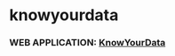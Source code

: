 # knowyourdata
### WEB APPLICATION: [KnowYourData](https://riishiiiii-knowyourdata-main-7o2ths.streamlit.app/)
